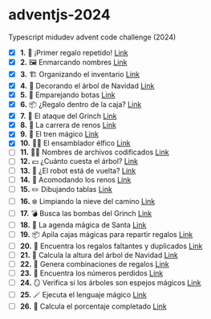 # adventjs-2024
Typescript midudev advent code challenge (2024)


- [x] **1.** 🎁 ¡Primer regalo repetido! [Link](https://adventjs.dev/es/challenges/2024/1)
- [x] **2.** 🖼️ Enmarcando nombres [Link](https://adventjs.dev/es/challenges/2024/2)
- [x] **3.** 🏗️ Organizando el inventario [Link](https://adventjs.dev/es/challenges/2024/3)
- [x] **4.** 🎄 Decorando el árbol de Navidad [Link](https://adventjs.dev/es/challenges/2024/4)
- [x] **5.** 👞 Emparejando botas [Link](https://adventjs.dev/es/challenges/2024/5)
- [x] **6.** 📦 ¿Regalo dentro de la caja? [Link](https://adventjs.dev/es/challenges/2024/6)
- [x] **7.** 👹 El ataque del Grinch [Link](https://adventjs.dev/es/challenges/2024/7)
- [x] **8.** 🦌 La carrera de renos [Link](https://adventjs.dev/es/challenges/2024/8)
- [x] **9.** 🚂 El tren mágico [Link](https://adventjs.dev/es/challenges/2024/9)
- [x] **10.**  👩‍💻 El ensamblador élfico [Link](https://adventjs.dev/es/challenges/2024/10)
- [ ] **11.**  🏴‍☠️ Nombres de archivos codificados [Link](https://adventjs.dev/es/challenges/2024/11)
- [ ] **12.**  💵 ¿Cuánto cuesta el árbol? [Link](https://adventjs.dev/es/challenges/2024/12)
- [ ] **13.**  🤖 ¿El robot está de vuelta? [Link](https://adventjs.dev/es/challenges/2024/13)
- [ ] **14.**  🦌 Acomodando los renos [Link](https://adventjs.dev/es/challenges/2024/14)
- [ ] **15.**  ✏️ Dibujando tablas [Link](https://adventjs.dev/es/challenges/2024/15)
- [ ] **16.**  ❄️ Limpiando la nieve del camino [Link](https://adventjs.dev/es/challenges/2024/16)
- [ ] **17.**  💣 Busca las bombas del Grinch [Link](https://adventjs.dev/es/challenges/2024/17)
- [ ] **18.**  📇 La agenda mágica de Santa [Link](https://adventjs.dev/es/challenges/2024/18)
- [ ] **19.**  📦 Apila cajas mágicas para repartir regalos [Link](https://adventjs.dev/es/challenges/2024/19)
- [ ] **20.**  🎁 Encuentra los regalos faltantes y duplicados [Link](https://adventjs.dev/es/challenges/2024/20)
- [ ] **21.**  🎄 Calcula la altura del árbol de Navidad [Link](https://adventjs.dev/es/challenges/2024/21)
- [ ] **22.**  🎁 Genera combinaciones de regalos [Link](https://adventjs.dev/es/challenges/2024/22)
- [ ] **23.**  🔢 Encuentra los números perdidos [Link](https://adventjs.dev/es/challenges/2024/23)
- [ ] **24.**  🪞 Verifica si los árboles son espejos mágicos [Link](https://adventjs.dev/es/challenges/2024/24)
- [ ] **25.**  🪄 Ejecuta el lenguaje mágico [Link](https://adventjs.dev/es/challenges/2024/25)
- [ ] **26.**  🎯 Calcula el porcentaje completado [Link](https://adventjs.dev/es/challenges/2024/26)
